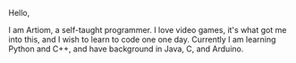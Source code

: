Hello, 

I am Artiom, a self-taught programmer. I love video games, it's what got me into this, and I wish to learn to code one one day. Currently I am learning Python and C++,
and have background in Java, C, and Arduino. 
